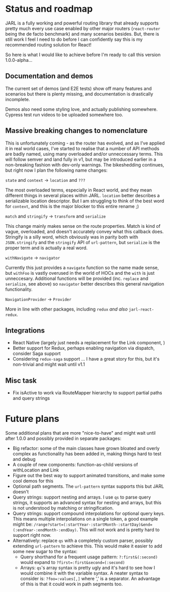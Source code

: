 # Status and roadmap

JARL is a fully working and powerful routing library that already supports pretty much every use case enabled by other major routers (`react-router` being the de facto benchmark) and many scenarios besides. But, there is still work I feel I need to do before I can confidently say this is my recommended routing solution for React!

So here is what I would like to achieve before I'm ready to call this version 1.0.0-alpha...

## Documentation and demos

The current set of demos (and E2E tests) show off many features and scenarios but there is plenty missing, and documentation is drastically incomplete.

Demos also need some styling love, and actually publishing somewhere. Cypress test run videos to be uploaded somewhere too.

## Massive breaking changes to nomenclature

This is unfortunately coming - as the router has evolved, and as I've applied it in real world cases, I've started to realise that a number of API methods are badly named, using many overloaded and/or unneccessary terms. This will follow semver and land fully in v1, but may be introduced earlier in a non-breaking fashion with dev-only warnings. The bikeshedding continues, but right now I plan the following name changes:

`state` and `context` -> `location` and `???`

The most overloaded terms, especially in React world, and they mean different things in several places within JARL. `location` better describes a serializable location descriptor. But I am struggling to think of the best word for `context`, and this is the major blocker to this entire rename ;)

`match` and `stringify` -> `transform` and `serialize`

This change mainly makes sense on the route properties. Match is kind of vague, overloaded, and doesn't accurately convey what this callback does. Stringify is a silly word, which obviously was in parity both with `JSON.stringify` and the `stringify` API of `url-pattern`, but `serialize` is the proper term and is actually a real word.

`withNavigate` -> `navigator`

Currently this just provides a `navigate` function so the name made sense, but `withFoo` is vastly overused in the world of HOCs and the `with` is just unneccesary. Additional functions will be provided (inc. `replace` and `serialize`, see above) so `navigator` better describes this general navigation functionality.

`NavigationProvider` -> `Provider`

More in line with other packages, including `redux` _and also_ `jarl-react-redux`.

## Integrations

* React Native (largely just needs a replacement for the Link component, )
* Better support for Redux, perhaps enabling navigation via dispatch, consider Saga support
* Considering `redux-saga` support ... I have a great story for this, but it's non-trivial and might wait until v1.1

## Misc task

* Fix isActive to work via RouteMapper hierarchy to support partial paths and query strings

# Future plans

Some additional plans that are more "nice-to-have" and might wait until after 1.0.0 and possibly provided in separate packages:

* Big refactor: some of the main classes have grown bloated and overly complex as functionality has been added in, making things hard to test and debug
* A couple of new components: function-as-child versions of withLocation and Link
* Figure out the best way to support animated transitions, and make some cool demos for this
* Optional path segments. The `url-pattern` syntax supports this but JARL doesn't
* Query strings: support nesting and arrays. I use `qs` to parse query strings, it supports an advanced syntax for nesting and arrays, but this is not understood by matching or stringification.
* Query strings: support compound interpolations for optional query keys. This means multiple interpolations on a single token, a good example might be: `/range?start=(:startYear-:startMonth-:startDay)&end=(:endYear-:endMonth-:endDay)`. This will not work and is pretty hard to support right now.
* Alternatively: replace `qs` with a completely custom parser, possibly extending `url-pattern` to achieve this. This would make it easier to add some new sugar to the syntax:
    * Query shorthand for a frequent usage pattern: `?:first&(:second)` would expand to `?first=:first&second=(:second)`
    * Arrays: `qs`'s array syntax is pretty ugly and it's hard to see how I would combine it with the variable syntax. A neater syntax to consider is: `?foo=:values[,]` where ',' is a separator. An advantage of this is that it could work in path segments too.
